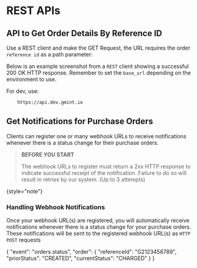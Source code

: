# REST APIs

## API to Get Order Details By Reference ID

Use a REST client and make the GET Request, the URL requires the order `reference id` as a path parameter:


<api-doc openapi-path="../api/spec.yml">
<api-endpoint endpoint="/massivetransaction/api/ext/v1/transactions/{referenceId}" method="GET"></api-endpoint>
</api-doc>


Below is an example screenshot from a `REST` client showing a successful 200 OK HTTP response.
Remember to set the `base_url` depending on the environment to use.

For dev, use:

```bash
    https://api.dev.gmint.io
   ```

## Get Notifications for Purchase Orders

Clients can register one or many webhook URLs to receive notifications whenever there is a status change for their
purchase orders.

> **BEFORE YOU START**
>
> The webhook URLs to register must return a 2xx HTTP response to indicate successful receipt of the notification. 
> Failure to do so will result in retries by our system. (Up to 3 attempts)
> 
{style="note"}

<api-doc openapi-path="../api/spec_2.yml"/>

### Handling Webhook Notifications 

<p>Once your webhook URL(s) are registered, you will automatically receive notifications whenever there is a status
change for your purchase orders. These notifications will be sent to the registered webhook URL(s) as <code>HTTP POST</code>
requests</p>

<code-block lang="JSON">
{
 "event": "orders.status",
 "order": {
 "referenceId": "G2123456789",
 "priorStatus": "CREATED",
 "currentStatus": "CHARGED"
 }
}
</code-block>
